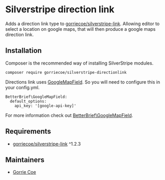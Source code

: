 # Silverstripe direction link

Adds a direction link type to [gorriecoe/silverstripe-link](https://github.com/gorriecoe/silverstripe-link).  Allowing editor to select a location on google maps, that will then produce a google maps direction link.

## Installation

Composer is the recommended way of installing SilverStripe modules.

```
composer require gorriecoe/silverstripe-directionlink
```

Directions link uses [GoogleMapField](https://github.com/BetterBrief/silverstripe-googlemapfield).  So you will need to configure this in your config.yml.

```
BetterBrief\GoogleMapField:
  default_options:
    api_key: '[google-api-key]'
```

For more information check out [BetterBrief\GoogleMapField](https://github.com/BetterBrief/silverstripe-googlemapfield).

## Requirements

- [gorriecoe/silverstripe-link](https://github.com/gorriecoe/silverstripe-link) ^1.2.3

## Maintainers

- [Gorrie Coe](https://github.com/gorriecoe)

